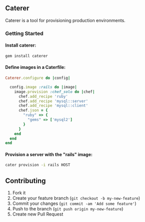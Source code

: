 ## Caterer

Caterer is a tool for provisioning production environments.

### Getting Started

#### Install caterer:

```bash
gem install caterer
```

#### Define images in a Caterfile:

```ruby
Caterer.configure do |config|

  config.image :rails do |image|
    image.provision :chef_solo do |chef|
      chef.add_recipe 'ruby'
      chef.add_recipe 'mysql::server'
      chef.add_recipe 'mysql::client'
      chef.json = {
        "ruby" => {
          "gems" => ['mysql2']
        }
      }
    end
  end
end
```

#### Provision a server with the "rails" image:

```bash
cater provision -i rails HOST
```

## Contributing

1. Fork it
2. Create your feature branch (`git checkout -b my-new-feature`)
3. Commit your changes (`git commit -am 'Add some feature'`)
4. Push to the branch (`git push origin my-new-feature`)
5. Create new Pull Request
